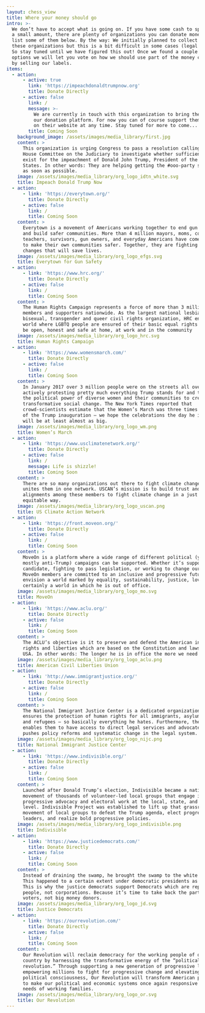 ```yaml
---
layout: chess_view
title: Where your money should go
intro: >-
  We don’t have to accept what is going on. If you have some cash to spare, even
  a small amount, there are plenty of organizations you can donate money to – we
  list some of them below. By the way: We initially planned to collect money for
  these organizations but this is a bit difficult in some cases (legal stuff).
  So stay tuned until we have figured this out! Once we found a couple of good
  options we will let you vote on how we should use part of the money collected
  by selling our labels.
items:
  - action:
      - active: true
        link: 'https://impeachdonaldtrumpnow.org'
        title: Donate Directly
      - active: false
        link: /
        message: >-
          We are currently in touch with this organization to bring them onto
          our donation platform. For now you can of course support them directly
          on their website at any time. Stay tuned for more to come...
        title: Coming Soon
    background_image: /assets/images/media_library/first.jpg
    content: >
      This organization is urging Congress to pass a resolution calling for the
      House Committee on the Judiciary to investigate whether sufficient grounds
      exist for the impeachment of Donald John Trump, President of the United
      States. In other words: They are helping getting the #ooo-party starting
      as soon as possible.
    image: /assets/images/media_library/org_logo_idtn_white.svg
    title: Impeach Donald Trump Now
  - action:
      - link: 'https://everytown.org/'
        title: Donate Directly
      - active: false
        link: /
        title: Coming Soon
    content: >
      Everytown is a movement of Americans working together to end gun violence
      and build safer communities. More than 4 million mayors, moms, cops,
      teachers, survivors, gun owners, and everyday Americans have come together
      to make their own communities safer. Together, they are fighting for the
      changes that will save lives.
    image: /assets/images/media_library/org_logo_efgs.svg
    title: Everytown for Gun Safety
  - action:
      - link: 'https://www.hrc.org/'
        title: Donate Directly
      - active: false
        link: /
        title: Coming Soon
    content: >
      The Human Rights Campaign represents a force of more than 3 million
      members and supporters nationwide. As the largest national lesbian, gay,
      bisexual, transgender and queer civil rights organization, HRC envisions a
      world where LGBTQ people are ensured of their basic equal rights and can
      be open, honest and safe at home, at work and in the community
    image: /assets/images/media_library/org_logo_hrc.svg
    title: Human Rights Campaign
  - action:
      - link: 'https://www.womensmarch.com/'
        title: Donate Directly
      - active: false
        link: /
        title: Coming Soon
    content: >
      In January 2017 over 3 million people were on the streets all over the US,
      actively protesting pretty much everything Trump stands for and to harness
      the political power of diverse women and their communities to create
      transformative social change. The New York Times reported that
      crowd-scientists estimate that the Women’s March was three times the size
      of the Trump inauguration – we hope the celebrations the day he is ooo
      will be at least almost as big.
    image: /assets/images/media_library/org_logo_wm.png
    title: Women’s March
  - action:
      - link: 'https://www.usclimatenetwork.org/'
        title: Donate Directly
      - active: false
        link: /
        message: Life is shizzle!
        title: Coming Soon
    content: >
      There are so many organizations out there to fight climate change – 175+
      unites them in one network. USCAN’s mission is to build trust and
      alignments among these members to fight climate change in a just and
      equitable way.
    image: /assets/images/media_library/org_logo_uscan.png
    title: US Climate Action Network
  - action:
      - link: 'https://front.moveon.org/'
        title: Donate Directly
      - active: false
        link: /
        title: Coming Soon
    content: >
      MoveOn is a platform where a wide range of different political (yes,
      mostly anti-Trump) campaigns can be supported. Whether it’s supporting a
      candidate, fighting to pass legislation, or working to change our culture,
      MoveOn members are committed to an inclusive and progressive future. They
      envision a world marked by equality, sustainability, justice, love and
      certainly a world in which he is out of office.
    image: /assets/images/media_library/org_logo_mo.svg
    title: MoveOn
  - action:
      - link: 'https://www.aclu.org/'
        title: Donate Directly
      - active: false
        link: /
        title: Coming Soon
    content: >
      The ACLU’s objective is it to preserve and defend the American individual
      rights and liberties which are based on the Constitution and laws in the
      USA. In other words: The longer he is in office the more we need the ACLU.
    image: /assets/images/media_library/org_logo_aclu.png
    title: American Civil Liberties Union
  - action:
      - link: 'http://www.immigrantjustice.org/'
        title: Donate Directly
      - active: false
        link: /
        title: Coming Soon
    content: >
      The National Immigrant Justice Center is a dedicated organization that
      ensures the protection of human rights for all immigrants, asylum seekers
      and refugees – so basically everything he hates. Furthermore, the NIJ also
      enables them to have access to direct legal services and advocates as it
      pushes policy reforms and systematic change in the legal system.
    image: /assets/images/media_library/org_logo_nijc.png
    title: National Immigrant Justice Center
  - action:
      - link: 'https://www.indivisible.org/'
        title: Donate Directly
      - active: false
        link: /
        title: Coming Soon
    content: >
      Launched after Donald Trump’s election, Indivisible became a nationwide
      movement of thousands of volunteer-led local groups that engage in
      progressive advocacy and electoral work at the local, state, and national
      level. Indivisible Project was established to lift up that grassroots
      movement of local groups to defeat the Trump agenda, elect progressive
      leaders, and realize bold progressive policies.
    image: /assets/images/media_library/org_logo_indivisible.png
    title: Indivisible
  - action:
      - link: 'https://www.justicedemocrats.com/'
        title: Donate Directly
      - active: false
        link: /
        title: Coming Soon
    content: >
      Instead of draining the swamp, he brought the swamp to the white house.
      This happened to a certain extent under democratic presidents as well.
      This is why the justice democrats support Democrats which are representing
      people, not corporations. Because it’s time to take back the party for
      voters, not big money donors.
    image: /assets/images/media_library/org_logo_jd.svg
    title: Justice Democrats
  - action:
      - link: 'https://ourrevolution.com/'
        title: Donate Directly
      - active: false
        link: /
        title: Coming Soon
    content: >
      Our Revolution will reclaim democracy for the working people of our
      country by harnessing the transformative energy of the “political
      revolution.” Through supporting a new generation of progressive leaders,
      empowering millions to fight for progressive change and elevating the
      political consciousness, Our Revolution will transform American politics
      to make our political and economic systems once again responsive to the
      needs of working families.
    image: /assets/images/media_library/org_logo_or.svg
    title: Our Revolution
---
```


